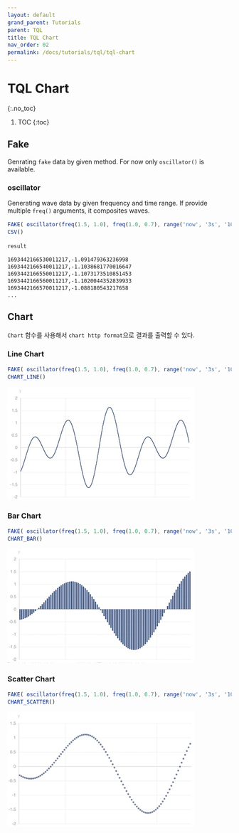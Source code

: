 ```yaml
---
layout: default
grand_parent: Tutorials
parent: TQL
title: TQL Chart
nav_order: 02
permalink: /docs/tutorials/tql/tql-chart
---
```


# TQL Chart
{:.no_toc}

1. TOC
{:toc}

## Fake

Genrating `fake` data by given method. For now only `oscillator()` is available.

### oscillator

Generating wave data by given frequency and time range. If provide multiple `freq()` arguments, it composites waves.

```js
FAKE( oscillator(freq(1.5, 1.0), freq(1.0, 0.7), range('now', '3s', '10ms')))
CSV()
```

`result`

```
1693442166530011217,-1.091479363236998
1693442166540011217,-1.1038681770016647
1693442166550011217,-1.1073173510851453
1693442166560011217,-1.1020044352839933
1693442166570011217,-1.088180543217658
...
```

## Chart

`Chart` 함수를 사용해서 `chart http format`으로 결과를 출력할 수 있다.

### Line Chart

```js
FAKE( oscillator(freq(1.5, 1.0), freq(1.0, 0.7), range('now', '3s', '10ms')))
CHART_LINE()
```

![chart-line](/assets/img/chart_line.jpg)

### Bar Chart

```js
FAKE( oscillator(freq(1.5, 1.0), freq(1.0, 0.7), range('now', '3s', '10ms')))
CHART_BAR()
```

![chart-line](/assets/img/chart_bar.jpg)

### Scatter Chart

```js
FAKE( oscillator(freq(1.5, 1.0), freq(1.0, 0.7), range('now', '3s', '10ms')))
CHART_SCATTER()
```

![chart-line](/assets/img/chart_scatter.jpg)
